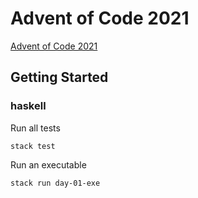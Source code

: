 # Advent of Code 2021

[Advent of Code 2021](https://adventofcode.com/2021)

## Getting Started

### haskell

Run all tests

    stack test

Run an executable

    stack run day-01-exe
